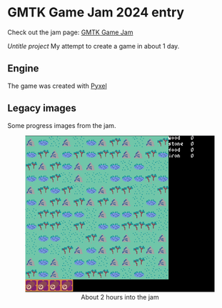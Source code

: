 # GMTK Game Jam 2024 entry
Check out the jam page: [GMTK Game Jam](https://itch.io/jam/gmtk-2024)


*Untitle project*
My attempt to create a game in about 1 day.

## Engine
The game was created with [Pyxel](https://github.com/kitao/pyxel)

## Legacy images

Some progress images from the jam.
<figure>
<center>
<img src="https://github.com/michalrajkowski/gmtk_game_jam_2024/blob/main/legacy_images/first_build.png" alt="first image">
  <figcaption>About 2 hours into the jam</figcaption>
</center>
</figure>
